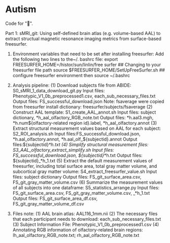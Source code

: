 # Autism
Code for "🤩".

Part 1: sMRI_git: Using self-defined brain atlas (e.g. volume-based AAL) to extract structual magnetic resonance imaging metrics from surface-based freesurfer.

1. Environment variables that need to be set after installing freesurfer: 
Add the following two lines to the~/. bashrc file:
export FREESURFER_HOME=/histor/sun/linlin/free surfer ## Changing to your freesurfer file path
source $FREESURFER_HOME/SetUpFreeSurfer.sh ## configure freesurfer environment 
then source ~/.bashrc

2. Analysis pipeline: 
(1) Download subjects file from ABIDE: S0_sMRI_1_data_download_git.py
Input files: Phenotypic_V1_0b_preprocessed1.csv, each_sub_necessary_files.txt
Output files: FS_successful_download.json
Note: fsaverage were copied from freesurfer install dictionary: freesurfer/subjects/fsaverage
(2) Construct AAL template: S1_create_AAL_annot.sh
Input files: subject dictionary, *h_aal_olfactory_RGB_note.txt
Output files: *h.aal3.mgh, *h.num${olfactory-related region id}.label, *h_aal_olfactory.annot
(3) Extract structural measurement values based on AAL for each subject: S2_ROI_analysis.sh
Input files:FS_successful_download.json, *h.aal_olfactory.annot, *h.aal_olf_${subjectid}.annot
Output files:${subjectid}_*h.txt
(4) Simplify structural measurement files: S3_AAL_olfactory_extract_simplify.sh
Input files: FS_successful_download.json, ${subjectid}_*h.txt
Output files: ${subjectid}_*h_1.txt
(5) Extract the default measurement values of freesurfer, including total surface area, total gray matter volume, and subcortical gray matter volume: S4_extract_freesurfer_value.sh
Input files: subject dictionary
Output files: FS_git_surface_area.csv, FS_git_gray_matter_volume.csv
(6) Summarize the measurement values of all subjects into one dataframe: S5_statistics_arrange.py
Input files: FS_git_surface_area.csv, FS_git_gray_matter_volume.csv, _*h_1.txt
Output files: FS_git_surface_area_df.csv, FS_git_gray_matter_volume_df.csv

3. Files note: 
(1) AAL brain atlas: AAL116_1mm.nii
(2) The necessary files that each participant needs to download: each_sub_necessary_files.txt
(3) Subject Information File: Phenotypic_V1_0b_preprocessed1.csv
(4) Annotating RGB information of olfactory-related brain regions: lh_aal_olfactory_RGB_note.txt; rh_aal_olfactory_RGB_note.txt
